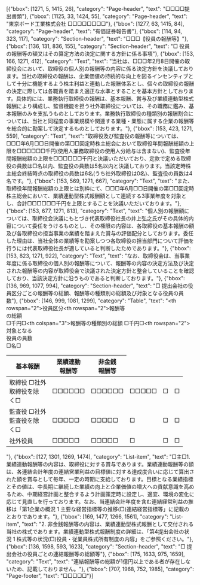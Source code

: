 [{"bbox": [1271, 5, 1415, 26], "category": "Page-header", "text": "□□□□提出書類"}, {"bbox": [1125, 33, 1424, 55], "category": "Page-header", "text": "東京ボード工業株式会社 □□□□□□□□"}, {"bbox": [1277, 63, 1415, 84], "category": "Page-header", "text": "有価証券報告書"}, {"bbox": [114, 94, 323, 117], "category": "Section-header", "text": "□□□【役員の報酬等】"}, {"bbox": [136, 131, 836, 155], "category": "Section-header", "text": "□ 役員の報酬等の額又はその算定方法の決定に関する方針に係る事項"}, {"bbox": [153, 166, 1271, 412], "category": "Text", "text": "当社は、□□□年2月8日開催の取締役会において、取締役の個人別の報酬等の内容に係る決定方針を決議しております。当社の取締役の報酬は、企業価値の持続的な向上を図るインセンティブとして十分に機能するよう株主利益と連動した報酬体系とし、個々の取締役の報酬の決定に際しては各職責を踏まえ適正な水準とすることを基本方針としております。具体的には、業務執行取締役の報酬は、基本報酬、賞与及び業績連動型株式報酬により構成し、監督機能を担う社外取締役については、その職務に鑑み、基本報酬のみを支払うものとしております。業務執行取締役の種類別の報酬割合については、当社と同程度の事業規模や関連する業種・業態に属する企業の報酬等を総合的に勘案して決定するものとしております。"}, {"bbox": [153, 423, 1271, 559], "category": "Text", "text": "取締役及び監査役の報酬等については、□□□年6月□□日開催の第□□回定時株主総会において取締役年間報酬総額の上限を□□□□□□千円(使用人兼務取締役の使用人分給与は含まない)、監査役年間報酬総額の上限を□□□□□□千円と決議いただいており、定款で定める取締役の員数は□名以内、監査役の員数は5名以内と決議しております。当該定時株主総会終結時点の取締役の員数は6名(うち社外取締役は0名)、監査役の員数は4名です。"}, {"bbox": [153, 569, 1271, 667], "category": "Text", "text": "また、取締役年間報酬総額の上限とは別枠にて、□□□年6月□□日開催の第□□回定時株主総会において、業績連動型株式報酬額として連続する3事業年度を対象とし、合計□□□□□□千円を上限とすることを決議いただいております。"}, {"bbox": [153, 677, 1271, 813], "category": "Text", "text": "個人別の報酬額については、取締役会決議にもとづき代表取締役社長の井上弘之氏がその具体的内容について委任をうけるものとし、その権限の内容は、各取締役の基本報酬の額及び各取締役の担当事業の業績を踏まえた賞与の評価配分としております。委任した理由は、当社全体の業績等を勘案しつつ各取締役の担当部門について評価を行うには代表取締役社長が適していると判断したためであります。"}, {"bbox": [153, 823, 1271, 922], "category": "Text", "text": "なお、取締役会は、当事業年度に係る取締役の個人別の報酬等について、報酬等の内容の決定方法及び決定された報酬等の内容が取締役会で決議された決定方針と整合していることを確認しており、当該決定方針に沿うものであると判断しております。"}, {"bbox": [136, 969, 1077, 994], "category": "Section-header", "text": "□ 提出会社の役員区分ごとの報酬等の総額、報酬等の種類別の総額及び対象となる役員の員数"}, {"bbox": [146, 999, 1081, 1299], "category": "Table", "text": "<table><thead><tr><th rowspan=\"2\">役員区分</th><th rowspan=\"2\">報酬等<br>の総額<br>□千円□</th><th colspan=\"3\">報酬等の種類別の総額 □千円□</th><th rowspan=\"2\">対象となる<br>役員の員数<br>□名□</th></tr><tr><th>基本報酬</th><th>業績連動<br>報酬等</th><th>非金銭<br>報酬等</th></tr></thead><tbody><tr><td>取締役 □社外<br>取締役を除<br>く□</td><td>□□□□□□</td><td>□□□□□□</td><td>□□□□□</td><td>□</td><td>□</td></tr><tr><td>監査役 □社外<br>監査役を除<br>く□</td><td>□□□□□</td><td>□□□□□</td><td>□</td><td>□</td><td>□</td></tr><tr><td>社外役員</td><td>□□□□□</td><td>□□□□□</td><td>□</td><td>□</td><td>□</td></tr></tbody></table>"}, {"bbox": [127, 1301, 1269, 1474], "category": "List-item", "text": "□主□1. 業績連動報酬等の内容は、取締役に対する賞与であります。業績連動報酬等の額は、各連結会計年度の連結営業利益の目標値に対する達成度合いに応じて算出された額を賞与として毎年、一定の時期に支給しております。目標となる業績指標とその値は、中長期に継続した業績の向上と企業価値の増大への貢献意識を高めるため、中期経営計画と整合するよう計画策定時に設定し、適宜、環境の変化に応じて見直しを行っております。なお、当連結会計年度を含む連結経常利益の推移は「第1企業の概況 1 主要な経営指標等の推移(□)連結経営指標等」に記載のとおりであります。"}, {"bbox": [169, 1477, 1266, 1561], "category": "List-item", "text": "2. 非金銭報酬等の内容は、業績連動型株式報酬として交付される当社の株式であります。業績連動型株式報酬制度の詳細は、「第4提出会社の状況 1 株式等の状況(□)役員・従業員株式所有制度の内容」をご参照ください。"}, {"bbox": [136, 1598, 593, 1623], "category": "Section-header", "text": "□ 提出会社の役員ごとの連結報酬等の総額等"}, {"bbox": [175, 1633, 975, 1659], "category": "Text", "text": "連結報酬等の総額が1億円以上である者が存在しないため、記載しておりません。"}, {"bbox": [707, 1968, 752, 1985], "category": "Page-footer", "text": "□□□□□"}]